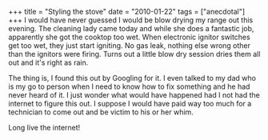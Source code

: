 +++
title = "Styling the stove"
date = "2010-01-22"
tags = ["anecdotal"]
+++
I would have never guessed I would be blow drying my range out this evening. The cleaning lady came today and while she does a fantastic job, apparently she got the cooktop too wet. When electronic ignitor switches get too wet, they just start igniting. No gas leak, nothing else wrong other than the ignitors were firing. Turns out a little blow dry session dries them all out and it's right as rain.

The thing is, I found this out by Googling for it. I even talked to my dad who is my go to person when I need to know how to fix something and he had never heard of it. I just wonder what would have happened had I not had the internet to figure this out. I suppose I would have paid way too much for a technician to come out and be victim to his or her whim.

Long live the internet!
